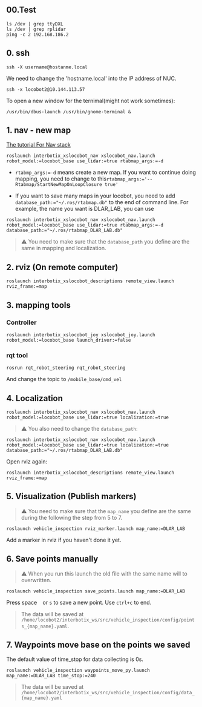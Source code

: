 ## 00.Test
```
ls /dev | grep ttyDXL
ls /dev | grep rplidar
ping -c 2 192.168.186.2
```

## 0. ssh
```
ssh -X username@hostanme.local
```

We need to change the 'hostname.local' into the IP address of NUC. 
```
ssh -x locobot2@10.144.113.57
```
To open a new window for the ternimal(might not work sometimes):
```
/usr/bin/dbus-launch /usr/bin/gnome-terminal &
```
## 1. nav - new map
[The tutorial For Nav stack](https://docs.trossenrobotics.com/interbotix_xslocobots_docs/ros1_packages/navigation_stack_configuration.html)
```
roslaunch interbotix_xslocobot_nav xslocobot_nav.launch robot_model:=locobot_base use_lidar:=true rtabmap_args:=-d
```
- `rtabmp_args:=-d` means create a new map. If you want to continue doing mapping, you need to change to this`rtabmap_args:='--Rtabmap/StartNewMapOnLoopClosure true'`

- If you want to save many maps in your locobot, you need to add `database_path:="~/.ros/rtabmap.db"` to the end of command line. For example, the name you want is DLAR_LAB, you can use 
```
roslaunch interbotix_xslocobot_nav xslocobot_nav.launch robot_model:=locobot_base use_lidar:=true rtabmap_args:=-d database_path:="~/.ros/rtabmap_DLAR_LAB.db" 
```
> :warning: You need to make sure that the `database_path` you define are the same in mapping and localization.
## 2. rviz (On remote computer)
```
roslaunch interbotix_xslocobot_descriptions remote_view.launch rviz_frame:=map
```
## 3. mapping tools
### Controller
```
roslaunch interbotix_xslocobot_joy xslocobot_joy.launch robot_model:=locobot_base launch_driver:=false
```
### rqt tool
```
rosrun rqt_robot_steering rqt_robot_steering 
```
And change the topic to `/mobile_base/cmd_vel`

## 4. Localization
```
roslaunch interbotix_xslocobot_nav xslocobot_nav.launch robot_model:=locobot_base use_lidar:=true localization:=true
```
> :warning: You also need to change the `database_path`:
```
roslaunch interbotix_xslocobot_nav xslocobot_nav.launch robot_model:=locobot_base use_lidar:=true localization:=true database_path:="~/.ros/rtabmap_DLAR_LAB.db"
```

Open rviz again:
```
roslaunch interbotix_xslocobot_descriptions remote_view.launch rviz_frame:=map
```
## 5. Visualization (Publish markers)
> :warning: You need to make sure that the `map_name` you define are the same during the following the step from 5 to 7.
```
roslaunch vehicle_inspection rviz_marker.launch map_name:=DLAR_LAB
```
Add a marker in rviz if you haven't done it yet.
## 6. Save points manually
> :warning: When you run this launch the old file with the same name will to overwritten. 
```
roslaunch vehicle_inspection save_points.launch map_name:=DLAR_LAB
```
Press space ` ` or `s` to save a new point.
Use `ctrl+c` to end.
> The data will be saved at `/home/locobot2/interbotix_ws/src/vehicle_inspection/config/points_{map_name}.yaml`.
## 7. Waypoints move base on the points we saved
The default value of time_stop for data collecting is 0s.
```
roslaunch vehicle_inspection waypoints_move_py.launch map_name:=DLAR_LAB time_stop:=240
```
> The data will be saved at `/home/locobot2/interbotix_ws/src/vehicle_inspection/config/data_{map_name}.yaml`
